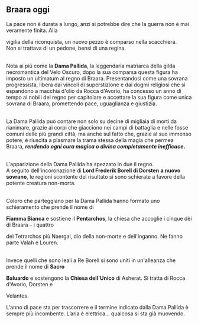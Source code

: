 
<h2 id="BraaraOggi" class="anchor">Braara oggi</h2>

La pace non è durata a lungo, anzi si potrebbe dire che la guerra non è mai veramente finita. Alla

vigilia della riconquista, un nuovo pezzo è comparso nella scacchiera.  \
Non si trattava di un pedone, bensì di una regina.

 \
Nota ai più come la **Dama Pallida**, la leggendaria matriarca della gilda necromantica del Velo Oscuro, dopo la sua comparsa questa figura ha imposto un ultimatum al regno di Braara. Presentandosi come una sovrana progressista, libera dai vincoli di superstizione e dai dogmi religiosi che si espandono a macchia d'olio da Rocca d'Avorio, ha concesso un anno di tempo ai nobili del regno per capitolare e accettare la sua figura come unica sovrana di Braara, promettendo pace, uguaglianza e giustizia.

 \
La Dama Pallida può contare non solo su decine di migliaia di morti da rianimare, grazie ai corpi che giacciono nei campi di battaglia e nelle fosse comuni delle più grandi città, ma anche sul fatto che, grazie al suo immenso potere, è riuscita a plasmare la trama stessa della magia che permea Braara, **_rendendo ogni cura magica o_ _divina completamente inefficace_.**

 \
L'apparizione della Dama Pallida ha spezzato in due il regno.  \
A seguito dell'incoronazione di **Lord Frederik Borell di Dorsten** **a nuovo sovrano**, le regioni scontente del risultato si sono schierate a favore della potente creatura non-morta.

 \
Coloro che parteggiano per la Dama Pallida hanno formato uno schieramento che prende il nome di

**Fiamma Bianca** e sostiene il **Pentarchos**, la chiesa che accoglie i cinque dèi di Braara – i quattro

del Tetrarchos più Naergal, dio della non-morte e dell'inganno. Ne fanno parte Valah e Louren.

 \
Invece quelli che sono leali a Re Borell si sono uniti in un'alleanza che prende il nome di **Sacro**

**Baluardo** e sostengono la **Chiesa dell'Unico** di Asherat. Si tratta di Rocca d'Avorio, Dorsten e

Velantes.

L'anno di pace sta per trascorrere e il termine indicato dalla Dama Pallida è sempre più incombente. L’aria è elettrica... qualcosa si sta già muovendo. 